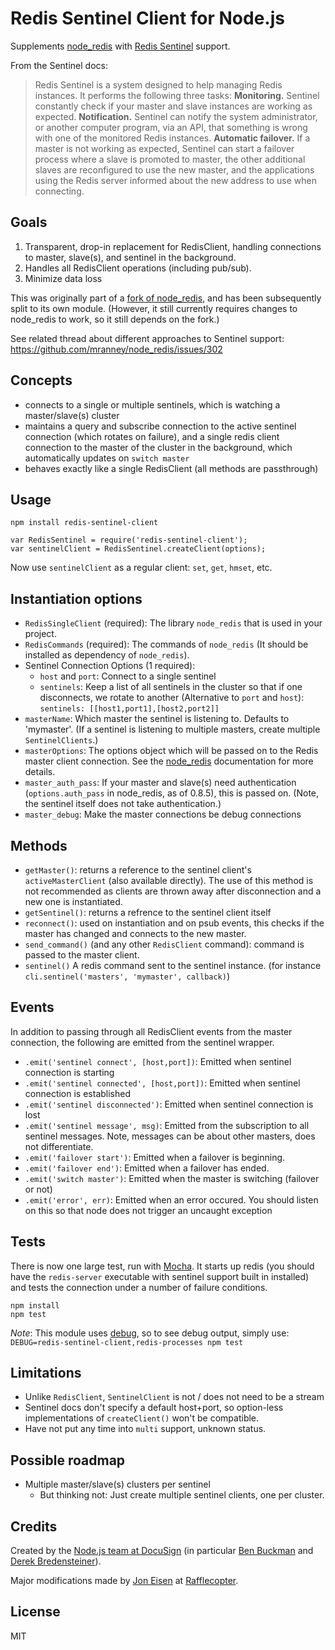 # Redis Sentinel Client for Node.js


Supplements [node_redis](https://github.com/mranney/node_redis) with [Redis Sentinel](http://redis.io/topics/sentinel) support.

From the Sentinel docs:

> Redis Sentinel is a system designed to help managing Redis instances. It performs the following three tasks:
> **Monitoring.** Sentinel constantly check if your master and slave instances are working as expected.
> **Notification.** Sentinel can notify the system administrator, or another computer program, via an API,
> that something is wrong with one of the monitored Redis instances.
> **Automatic failover.** If a master is not working as expected, Sentinel can start a failover process
> where a slave is promoted to master, the other additional slaves are reconfigured to use the new master,
> and the applications using the Redis server informed about the new address to use when connecting.


## Goals

1. Transparent, drop-in replacement for RedisClient, handling connections to master, slave(s), and sentinel in the background.
2. Handles all RedisClient operations (including pub/sub).
3. Minimize data loss

This was originally part of a [fork of node_redis](https://github.com/DocuSignDev/node_redis),
and has been subsequently split to its own module.
(However, it still currently requires changes to node_redis to work, so it still depends on the fork.)

See related thread about different approaches to Sentinel support: https://github.com/mranney/node_redis/issues/302


## Concepts

- connects to a single or multiple sentinels, which is watching a master/slave(s) cluster
- maintains a query and subscribe connection to the active sentinel connection (which rotates on failure), and a single redis client connection to the master of the cluster in the background, which automatically updates on `switch master`
- behaves exactly like a single RedisClient (all methods are passthrough)

## Usage

`npm install redis-sentinel-client`

```
var RedisSentinel = require('redis-sentinel-client');
var sentinelClient = RedisSentinel.createClient(options);
```

Now use `sentinelClient` as a regular client: `set`, `get`, `hmset`, etc.

## Instantiation options

- `RedisSingleClient` (required): The library `node_redis` that is used in your project.
- `RedisCommands` (required): The commands of `node_redis` (It should be installed as dependency of `node_redis`).
- Sentinel Connection Options (1 required):
    - `host` and `port`: Connect to a single sentinel
    - `sentinels`: Keep a list of all sentinels in the cluster so that if one disconnects, we rotate to another (Alternative to `port` and `host`): `sentinels: [[host1,port1],[host2,port2]]`
- `masterName`: Which master the sentinel is listening to. Defaults to 'mymaster'. (If a sentinel is listening to multiple masters, create multiple `SentinelClients`.)
- `masterOptions`: The options object which will be passed on to the Redis master client connection. See the [node_redis](https://github.com/mranney/node_redis#rediscreateclientport-host-options) documentation for more details.
- `master_auth_pass`: If your master and slave(s) need authentication (`options.auth_pass` in node_redis, as of 0.8.5), this is passed on. (Note, the sentinel itself does not take authentication.)
- `master_debug`: Make the master connections be debug connections


## Methods

- `getMaster()`: returns a reference to the sentinel client's `activeMasterClient` (also available directly). The use of this method is not recommended as clients are thrown away after disconnection and a new one is instantiated.
- `getSentinel()`: returns a refrence to the sentinel client itself
- `reconnect()`: used on instantiation and on psub events, this checks if the master has changed and connects to the new master.
- `send_command()` (and any other `RedisClient` command): command is passed to the master client.
- `sentinel()` A redis command sent to the sentinel instance. (for instance `cli.sentinel('masters', 'mymaster', callback)`)


## Events

In addition to passing through all RedisClient events from the master connection, the following are emitted from the sentinel wrapper.

- `.emit('sentinel connect', [host,port])`: Emitted when sentinel connection is starting
- `.emit('sentinel connected', [host,port])`: Emitted when sentinel connection is established
- `.emit('sentinel disconnected')`: Emitted when sentinel connection is lost
- `.emit('sentinel message', msg)`: Emitted from the subscription to all sentinel messages. Note, messages can be about other masters, does not differentiate.
- `.emit('failover start')`: Emitted when a failover is beginning.
- `.emit('failover end')`: Emitted when a failover has ended.
- `.emit('switch master')`: Emitted when the master is switching (failover or not)
- `.emit('error', err)`: Emitted when an error occured. You should listen on this so that node does not trigger an uncaught exception


## Tests

There is now one large test, run with [Mocha](https://github.com/visionmedia/mocha). It starts up redis (you should have the `redis-server` executable with sentinel support built in installed) and tests the connection under a number of failure conditions.

```
npm install
npm test
```

_Note_: This module uses [debug](https://github.com/visionmedia/debug), so to see debug output, simply use: `DEBUG=redis-sentinel-client,redis-processes npm test`


## Limitations

- Unlike `RedisClient`, `SentinelClient` is not / does not need to be a stream
- Sentinel docs don't specify a default host+port, so option-less implementations of `createClient()` won't be compatible.
- Have not put any time into `multi` support, unknown status.

## Possible roadmap

- Multiple master/slave(s) clusters per sentinel
  - But thinking not: Just create multiple sentinel clients, one per cluster.


## Credits

Created by the [Node.js team at DocuSign](https://github.com/DocuSignDev) (in particular [Ben Buckman](https://github.com/newleafdigital) and [Derek Bredensteiner](https://github.com/proksoup)).

Major modifications made by [Jon Eisen](https://github.com/yanatan16) at [Rafflecopter](https://github.com/Rafflecopter).

## License

MIT

